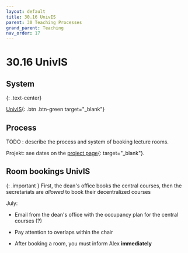 ```yaml
---
layout: default
title: 30.16 UnivIS
parent: 30 Teaching Processes
grand_parent: Teaching
nav_order: 17
---
```


# 30.16 UnivIS

## System

{: .text-center}

[UnivIS](https://univis.uni-bamberg.de/){: .btn .btn-green target="_blank"}

## Process

TODO : describe the process and system of booking lecture rooms.

Projekt: see dates on the [project page](https://digital-work-lab.github.io/open-source-project/){: target="_blank"}.

## Room bookings UnivIS

{: .important }
First, the dean's office books the central courses, then the secretariats are _allowed_ to book their decentralized courses

July:
- Email from the dean's office with the occupancy plan for the central courses (?)

- Pay attention to overlaps within the chair
- After booking a room, you must inform Alex **immediately**
